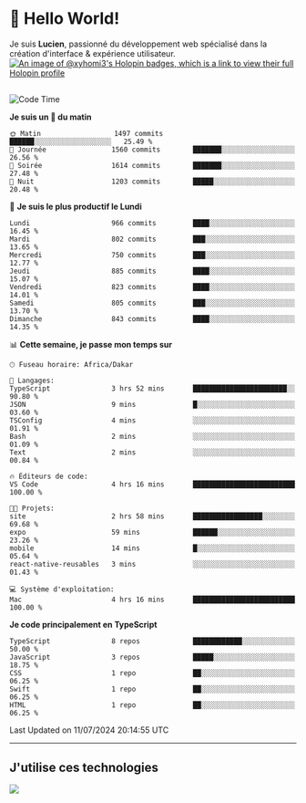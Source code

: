 # 👋 Hello World!

Je suis **Lucien**, passionné du développement web spécialisé dans la création d'interface & expérience utilisateur.
[![An image of @xyhomi3's Holopin badges, which is a link to view their full Holopin profile](https://holopin.me/xyhomi3)](https://holopin.io/@xyhomi3)

##

<!--START_SECTION:waka-->
![Code Time](http://img.shields.io/badge/Code%20Time-1%2C508%20hrs%2033%20mins-blue)

**Je suis un 🐤 du matin** 

```text
🌞 Matin                  1497 commits        ██████░░░░░░░░░░░░░░░░░░░   25.49 % 
🌆 Journée                1560 commits        ███████░░░░░░░░░░░░░░░░░░   26.56 % 
🌃 Soirée                 1614 commits        ███████░░░░░░░░░░░░░░░░░░   27.48 % 
🌙 Nuit                   1203 commits        █████░░░░░░░░░░░░░░░░░░░░   20.48 % 
```
📅 **Je suis le plus productif le Lundi** 

```text
Lundi                    966 commits         ████░░░░░░░░░░░░░░░░░░░░░   16.45 % 
Mardi                    802 commits         ███░░░░░░░░░░░░░░░░░░░░░░   13.65 % 
Mercredi                 750 commits         ███░░░░░░░░░░░░░░░░░░░░░░   12.77 % 
Jeudi                    885 commits         ████░░░░░░░░░░░░░░░░░░░░░   15.07 % 
Vendredi                 823 commits         ████░░░░░░░░░░░░░░░░░░░░░   14.01 % 
Samedi                   805 commits         ███░░░░░░░░░░░░░░░░░░░░░░   13.70 % 
Dimanche                 843 commits         ████░░░░░░░░░░░░░░░░░░░░░   14.35 % 
```


📊 **Cette semaine, je passe mon temps sur** 

```text
🕑︎ Fuseau horaire: Africa/Dakar

💬 Langages: 
TypeScript               3 hrs 52 mins       ███████████████████████░░   90.80 % 
JSON                     9 mins              █░░░░░░░░░░░░░░░░░░░░░░░░   03.60 % 
TSConfig                 4 mins              ░░░░░░░░░░░░░░░░░░░░░░░░░   01.91 % 
Bash                     2 mins              ░░░░░░░░░░░░░░░░░░░░░░░░░   01.09 % 
Text                     2 mins              ░░░░░░░░░░░░░░░░░░░░░░░░░   00.84 % 

🔥 Éditeurs de code: 
VS Code                  4 hrs 16 mins       █████████████████████████   100.00 % 

🐱‍💻 Projets: 
site                     2 hrs 58 mins       █████████████████░░░░░░░░   69.68 % 
expo                     59 mins             ██████░░░░░░░░░░░░░░░░░░░   23.26 % 
mobile                   14 mins             █░░░░░░░░░░░░░░░░░░░░░░░░   05.64 % 
react-native-reusables   3 mins              ░░░░░░░░░░░░░░░░░░░░░░░░░   01.43 % 

💻 Système d'exploitation: 
Mac                      4 hrs 16 mins       █████████████████████████   100.00 % 
```

**Je code principalement en TypeScript** 

```text
TypeScript               8 repos             ████████████░░░░░░░░░░░░░   50.00 % 
JavaScript               3 repos             █████░░░░░░░░░░░░░░░░░░░░   18.75 % 
CSS                      1 repo              ██░░░░░░░░░░░░░░░░░░░░░░░   06.25 % 
Swift                    1 repo              ██░░░░░░░░░░░░░░░░░░░░░░░   06.25 % 
HTML                     1 repo              ██░░░░░░░░░░░░░░░░░░░░░░░   06.25 % 
```




 Last Updated on 11/07/2024 20:14:55 UTC
<!--END_SECTION:waka-->
---

## J'utilise ces technologies

<p align="left">
  <a href="https://skillicons.dev">
    <img src="https://skillicons.dev/icons?i=ts,js,md,scss,tailwind,react,docker,express,astro,vite,nextjs,vercel,figma,ableton" />
  </a>
</p>

